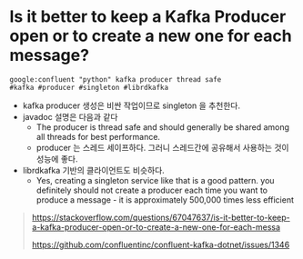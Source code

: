 # Is it better to keep a Kafka Producer open or to create a new one for each message?

```
google:confluent "python" kafka producer thread safe
#kafka #producer #singleton #librdkafka
```

* kafka producer 생성은 비싼 작업이므로 singleton 을 추천한다.
* javadoc 설명은 다음과 같다
    * The producer is thread safe and should generally be shared among all threads for best performance.
    * producer 는 스레드 세이프하다. 그러니 스레드간에 공유해서 사용하는 것이 성능에 좋다.
* librdkafka 기반의 클라이언트도 비슷하다.
    * Yes, creating a singleton service like that is a good pattern. you definitely should not create a producer each
      time you want to produce a message - it is approximately 500,000 times less efficient

> https://stackoverflow.com/questions/67047637/is-it-better-to-keep-a-kafka-producer-open-or-to-create-a-new-one-for-each-messa
>
> https://github.com/confluentinc/confluent-kafka-dotnet/issues/1346
